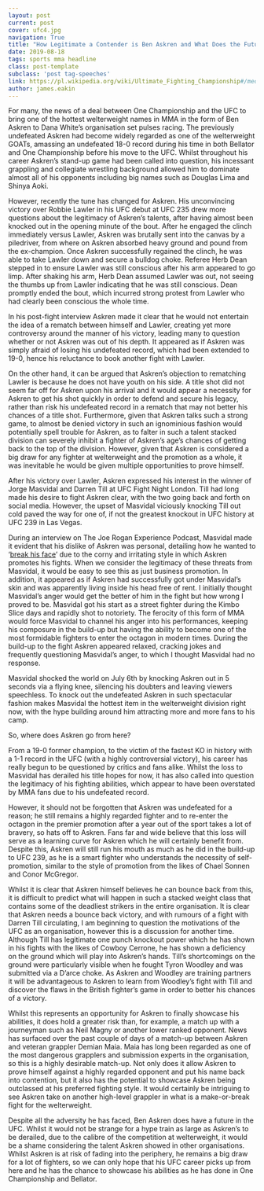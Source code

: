 ```yaml
---
layout: post
current: post
cover: ufc4.jpg
navigation: True
title: "How Legitimate a Contender is Ben Askren and What Does the Future Hold for the Former Champion?"
date: 2019-08-18
tags: sports mma headline
class: post-template
subclass: 'post tag-speeches'
link: https://pl.wikipedia.org/wiki/Ultimate_Fighting_Championship#/media/Plik:UFC_logo.svg
author: james.eakin
---
```

For many, the news of a deal between One Championship and the UFC to bring one of the hottest welterweight names in MMA in the form of Ben Askren to Dana White’s organisation set pulses racing. The previously undefeated Askren had become widely regarded as one of the welterweight GOATs, amassing an undefeated 18-0 record during his time in both Bellator and One Championship before his move to the UFC. Whilst throughout his career Askren’s stand-up game had been called into question, his incessant grappling and collegiate wrestling background allowed him to dominate almost all of his opponents including big names such as Douglas Lima and Shinya Aoki.

  

However, recently the tune has changed for Askren. His unconvincing victory over Robbie Lawler in his UFC debut at UFC 235 drew more questions about the legitimacy of Askren’s talents, after having almost been knocked out in the opening minute of the bout. After he engaged the clinch immediately versus Lawler, Askren was brutally sent into the canvas by a piledriver, from where on Askren absorbed heavy ground and pound from the ex-champion. Once Askren successfully regained the clinch, he was able to take Lawler down and secure a bulldog choke. Referee Herb Dean stepped in to ensure Lawler was still conscious after his arm appeared to go limp. After shaking his arm, Herb Dean assumed Lawler was out, not seeing the thumbs up from Lawler indicating that he was still conscious. Dean promptly ended the bout, which incurred strong protest from Lawler who had clearly been conscious the whole time.

  

In his post-fight interview Askren made it clear that he would not entertain the idea of a rematch between himself and Lawler, creating yet more controversy around the manner of his victory, leading many to question whether or not Askren was out of his depth. It appeared as if Askren was simply afraid of losing his undefeated record, which had been extended to 19-0, hence his reluctance to book another fight with Lawler.

  

On the other hand, it can be argued that Askren’s objection to rematching Lawler is because he does not have youth on his side. A title shot did not seem far off for Askren upon his arrival and it would appear a necessity for Askren to get his shot quickly in order to defend and secure his legacy, rather than risk his undefeated record in a rematch that may not better his chances of a title shot. Furthermore, given that Askren talks such a strong game, to almost be denied victory in such an ignominious fashion would potentially spell trouble for Askren, as to falter in such a talent stacked division can severely inhibit a fighter of Askren’s age’s chances of getting back to the top of the division. However, given that Askren is considered a big draw for any fighter at welterweight and the promotion as a whole, it was inevitable he would be given multiple opportunities to prove himself.

  

After his victory over Lawler, Askren expressed his interest in the winner of Jorge Masvidal and Darren Till at UFC Fight Night London. Till had long made his desire to fight Askren clear, with the two going back and forth on social media. However, the upset of Masvidal viciously knocking Till out cold paved the way for one of, if not the greatest knockout in UFC history at UFC 239 in Las Vegas.

  

During an interview on The Joe Rogan Experience Podcast, Masvidal made it evident that his dislike of Askren was personal, detailing how he wanted to ‘[break his face](https://www.youtube.com/watch?v=GQ5075ZFilo)’ due to the corny and irritating style in which Askren promotes his fights. When we consider the legitimacy of these threats from Masvidal, it would be easy to see this as just business promotion. In addition, it appeared as if Askren had successfully got under Masvidal’s skin and was apparently living inside his head free of rent. I initially thought Masvidal’s anger would get the better of him in the fight but how wrong I proved to be. Masvidal got his start as a street fighter during the Kimbo Slice days and rapidly shot to notoriety. The ferocity of this form of MMA would force Masvidal to channel his anger into his performances, keeping his composure in the build-up but having the ability to become one of the most formidable fighters to enter the octagon in modern times. During the build-up to the fight Askren appeared relaxed, cracking jokes and frequently questioning Masvidal’s anger, to which I thought Masvidal had no response.

  

Masvidal shocked the world on July 6th by knocking Askren out in 5 seconds via a flying knee, silencing his doubters and leaving viewers speechless. To knock out the undefeated Askren in such spectacular fashion makes Masvidal the hottest item in the welterweight division right now, with the hype building around him attracting more and more fans to his camp.

  

So, where does Askren go from here?

  

From a 19-0 former champion, to the victim of the fastest KO in history with a 1-1 record in the UFC (with a highly controversial victory), his career has really begun to be questioned by critics and fans alike. Whilst the loss to Masvidal has derailed his title hopes for now, it has also called into question the legitimacy of his fighting abilities, which appear to have been overstated by MMA fans due to his undefeated record.

  

However, it should not be forgotten that Askren was undefeated for a reason; he still remains a highly regarded fighter and to re-enter the octagon in the premier promotion after a year out of the sport takes a lot of bravery, so hats off to Askren. Fans far and wide believe that this loss will serve as a learning curve for Askren which he will certainly benefit from. Despite this, Askren will still run his mouth as much as he did in the build-up to UFC 239, as he is a smart fighter who understands the necessity of self-promotion, similar to the style of promotion from the likes of Chael Sonnen and Conor McGregor.

  

Whilst it is clear that Askren himself believes he can bounce back from this, it is difficult to predict what will happen in such a stacked weight class that contains some of the deadliest strikers in the entire organisation. It is clear that Askren needs a bounce back victory, and with rumours of a fight with Darren Till circulating, I am beginning to question the motivations of the UFC as an organisation, however this is a discussion for another time. Although Till has legitimate one punch knockout power which he has shown in his fights with the likes of Cowboy Cerrone, he has shown a deficiency on the ground which will play into Askren’s hands. Till’s shortcomings on the ground were particularly visible when he fought Tyron Woodley and was submitted via a D’arce choke. As Askren and Woodley are training partners it will be advantageous to Askren to learn from Woodley’s fight with Till and discover the flaws in the British fighter’s game in order to better his chances of a victory.

  

Whilst this represents an opportunity for Askren to finally showcase his abilities, it does hold a greater risk than, for example, a match up with a journeyman such as Neil Magny or another lower ranked opponent. News has surfaced over the past couple of days of a match-up between Askren and veteran grappler Demian Maia. Maia has long been regarded as one of the most dangerous grapplers and submission experts in the organisation, so this is a highly desirable match-up. Not only does it allow Askren to prove himself against a highly regarded opponent and put his name back into contention, but it also has the potential to showcase Askren being outclassed at his preferred fighting style. It would certainly be intriguing to see Askren take on another high-level grappler in what is a make-or-break fight for the welterweight.

  

Despite all the adversity he has faced, Ben Askren does have a future in the UFC. Whilst it would not be strange for a hype train as large as Askren’s to be derailed, due to the calibre of the competition at welterweight, it would be a shame considering the talent Askren showed in other organisations. Whilst Askren is at risk of fading into the periphery, he remains a big draw for a lot of fighters, so we can only hope that his UFC career picks up from here and he has the chance to showcase his abilities as he has done in One Championship and Bellator.
